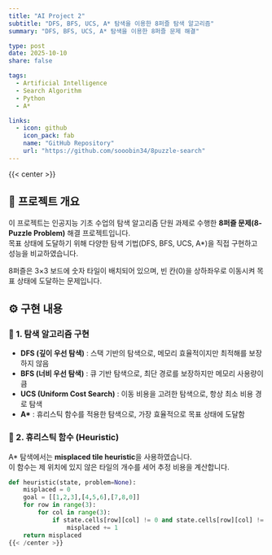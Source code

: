 ```yaml
---
title: "AI Project 2"
subtitle: "DFS, BFS, UCS, A* 탐색을 이용한 8퍼즐 탐색 알고리즘"
summary: "DFS, BFS, UCS, A* 탐색을 이용한 8퍼즐 문제 해결"

type: post
date: 2025-10-10
share: false

tags:
  - Artificial Intelligence
  - Search Algorithm
  - Python
  - A*

links:
  - icon: github
    icon_pack: fab
    name: "GitHub Repository"
    url: "https://github.com/sooobin34/8puzzle-search"
---
```

{{< center >}}
                                                                                                                                                        
## 🧩 프로젝트 개요
이 프로젝트는 인공지능 기초 수업의 탐색 알고리즘 단원 과제로 수행한 **8퍼즐 문제(8-Puzzle Problem)** 해결 프로젝트입니다.  
목표 상태에 도달하기 위해 다양한 탐색 기법(DFS, BFS, UCS, A*)을 직접 구현하고 성능을 비교하였습니다.  

8퍼즐은 3×3 보드에 숫자 타일이 배치되어 있으며, 빈 칸(0)을 상하좌우로 이동시켜 목표 상태에 도달하는 문제입니다.
                                                                                                                                                        
## ⚙️ 구현 내용

### 🔹 1. 탐색 알고리즘 구현
- **DFS (깊이 우선 탐색)** : 스택 기반의 탐색으로, 메모리 효율적이지만 최적해를 보장하지 않음  
- **BFS (너비 우선 탐색)** : 큐 기반 탐색으로, 최단 경로를 보장하지만 메모리 사용량이 큼  
- **UCS (Uniform Cost Search)** : 이동 비용을 고려한 탐색으로, 항상 최소 비용 경로 탐색  
- **A\*** : 휴리스틱 함수를 적용한 탐색으로, 가장 효율적으로 목표 상태에 도달함  
                                                                                                                                                        
### 🔹 2. 휴리스틱 함수 (Heuristic)
A\* 탐색에서는 **misplaced tile heuristic**을 사용하였습니다.  
이 함수는 제 위치에 있지 않은 타일의 개수를 세어 추정 비용을 계산합니다.
```python
def heuristic(state, problem=None):
    misplaced = 0
    goal = [[1,2,3],[4,5,6],[7,8,0]]
    for row in range(3):
        for col in range(3):
            if state.cells[row][col] != 0 and state.cells[row][col] != goal[row][col]:
                misplaced += 1
    return misplaced
{{< /center >}}
